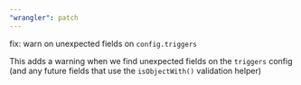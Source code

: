 ```yaml
---
"wrangler": patch
---
```


fix: warn on unexpected fields on `config.triggers`

This adds a warning when we find unexpected fields on the `triggers` config (and any future fields that use the `isObjectWith()` validation helper)
